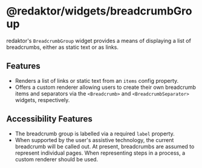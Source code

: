 # @redaktor/widgets/breadcrumbGroup

redaktor's `BreadcrumbGroup` widget provides a means of displaying a list of breadcrumbs, either as static text or as links.

## Features

- Renders a list of links or static text from an `items` config property.
- Offers a custom renderer allowing users to create their own breadcrumb items and separators via the `<Breadcrumb>` and `<BreadcrumbSeparator>` widgets, respectively.

## Accessibility Features

- The breadcrumb group is labelled via a required `label` property.
- When supported by the user's assistive technology, the current breadcrumb will be called out. At present, breadcrumbs are assumed to represent individual pages. When representing steps in a process, a custom renderer should be used.

